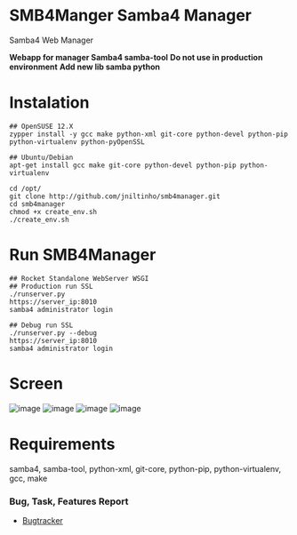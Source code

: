 
SMB4Manger Samba4 Manager
===========

Samba4 Web Manager

**Webapp for manager Samba4 samba-tool**
**Do not use in production environment**
**Add new lib samba python**

Instalation
====
    ## OpenSUSE 12.X
    zypper install -y gcc make python-xml git-core python-devel python-pip python-virtualenv python-pyOpenSSL

    ## Ubuntu/Debian
    apt-get install gcc make git-core python-devel python-pip python-virtualenv

    cd /opt/
    git clone http://github.com/jniltinho/smb4manager.git
    cd smb4manager
    chmod +x create_env.sh
    ./create_env.sh


Run SMB4Manager
====

    ## Rocket Standalone WebServer WSGI
    ## Production run SSL
    ./runserver.py
    https://server_ip:8010
    samba4 administrator login

    ## Debug run SSL
    ./runserver.py --debug
    https://server_ip:8010
    samba4 administrator login


Screen
====

![image](https://raw.github.com/jniltinho/smb4manager/desenv3/screens/smb4manager_login.png)
![image](https://raw.github.com/jniltinho/smb4manager/desenv3/screens/smb4manager_user_add.png)
![image](https://raw.github.com/jniltinho/smb4manager/desenv3/screens/smb4manager_user_edit.png)
![image](https://raw.github.com/jniltinho/smb4manager/desenv3/screens/smb4manager_users.png)



Requirements
====
samba4, samba-tool, python-xml, git-core, python-pip, python-virtualenv, gcc, make


### Bug, Task, Features Report

* [Bugtracker](https://github.com/jniltinho/smb4manager/issues)
